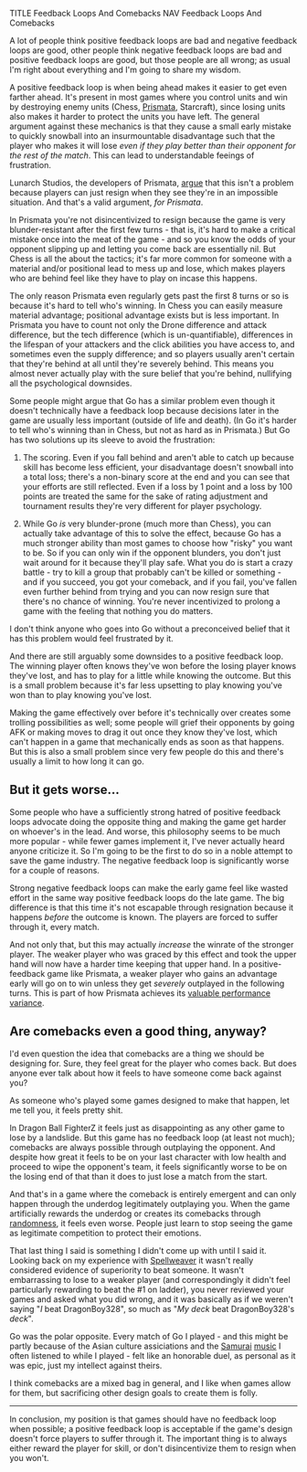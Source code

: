 TITLE Feedback Loops And Comebacks
NAV Feedback Loops And Comebacks

A lot of people think positive feedback loops are bad and negative feedback loops are good, other people think negative feedback loops are bad and positive feedback loops are good, but those people are all wrong; as usual I'm right about everything and I'm going to share my wisdom.

A positive feedback loop is when being ahead makes it easier to get even farther ahead. It's present in most games where you control units and win by destroying enemy units (Chess, [Prismata](/reviews/prismata), Starcraft), since losing units also makes it harder to protect the units you have left. The general argument against these mechanics is that they cause a small early mistake to quickly snowball into an insurmountable disadvantage such that the player who makes it will lose *even if they play better than their opponent for the rest of the match*. This can lead to understandable feeings of frustration.

Lunarch Studios, the developers of Prismata, [argue](http://blog.prismata.net/2014/07/15/luck-in-games) that this isn't a problem because players can just resign when they see they're in an impossible situation. And that's a valid argument, *for Prismata*.

In Prismata you're not disincentivized to resign because the game is very blunder-resistant after the first few turns - that is, it's hard to make a critical mistake once into the meat of the game - and so you know the odds of your opponent slipping up and letting you come back are essentially nil. But Chess is all the about the tactics; it's far more common for someone with a material and/or positional lead to mess up and lose, which makes players who are behind feel like they have to play on incase this happens.

The only reason Prismata even regularly gets past the first 8 turns or so is because it's hard to tell who's winning. In Chess you can easily measure material advantage; positional advantage exists but is less important. In Prismata you have to count not only the Drone difference and attack difference, but the tech difference (which is un-quantifiable), differences in the lifespan of your attackers and the click abilities you have access to, and sometimes even the supply difference; and so players usually aren't certain that they're behind at all until they're severely behind. This means you almost never actually play with the sure belief that you're behind, nullifying all the psychological downsides.

Some people might argue that Go has a similar problem even though it doesn't technically have a feedback loop because decisions later in the game are usually less important (outside of life and death). (In Go it's harder to tell who's winning than in Chess, but not as hard as in Prismata.) But Go has two solutions up its sleeve to avoid the frustration:

1. The scoring. Even if you fall behind and aren't able to catch up because skill has become less efficient, your disadvantage doesn't snowball into a total loss; there's a non-binary score at the end and you can see that your efforts are still reflected. Even if a loss by 1 point and a loss by 100 points are treated the same for the sake of rating adjustment and tournament results they're very different for player psychology.

2. While Go *is* very blunder-prone (much more than Chess), you can actually take advantage of this to solve the effect, because Go has a much stronger ability than most games to choose how "risky" you want to be. So if you can only win if the opponent blunders, you don't just wait around for it because they'll play safe. What you do is start a crazy battle - try to kill a group that probably can't be killed or something - and if you succeed, you got your comeback, and if you fail, you've fallen even further behind from trying and you can now resign sure that there's no chance of winning. You're never incentivized to prolong a game with the feeling that nothing you do matters.

I don't think anyone who goes into Go without a preconceived belief that it has this problem would feel frustrated by it.

And there are still arguably some downsides to a positive feedback loop. The winning player often knows they've won before the losing player knows they've lost, and has to play for a little while knowing the outcome. But this is a small problem because it's far less upsetting to play knowing you've won than to play knowing you've lost.

Making the game effectively over before it's technically over creates some trolling possibilities as well; some people will grief their opponents by going AFK or making moves to drag it out once they know they've lost, which can't happen in a game that mechanically ends as soon as that happens. But this is also a small problem since very few people do this and there's usually a limit to how long it can go.

## But it gets worse...

Some people who have a sufficiently strong hatred of positive feedback loops advocate doing the opposite thing and making the game get harder on whoever's in the lead. And worse, this philosophy seems to be much more popular - while fewer games implement it, I've never actually heard anyone criticize it. So I'm going to be the first to do so in a noble attempt to save the game industry. The negative feedback loop is significantly worse for a couple of reasons.

Strong negative feedback loops can make the early game feel like wasted effort in the same way positive feedback loops do the late game. The big difference is that this time it's not escapable through resignation because it happens *before* the outcome is known. The players are forced to suffer through it, every match.

And not only that, but this may actually *increase* the winrate of the stronger player. The weaker player who was graced by this effect and took the upper hand will now have a harder time keeping that upper hand. In a positive-feedback game like Prismata, a weaker player who gains an advantage early will go on to win unless they get *severely* outplayed in the following turns. This is part of how Prismata achieves its [valuable performance variance](rng).

## Are comebacks even a good thing, anyway?

I'd even question the idea that comebacks are a thing we should be designing for. Sure, they feel great for the player who comes back. But does anyone ever talk about how it feels to have someone come back against you?

As someone who's played some games designed to make that happen, let me tell you, it feels pretty shit.

In Dragon Ball FighterZ it feels just as disappointing as any other game to lose by a landslide. But this game has no feedback loop (at least not much); comebacks are always possible through outplaying the opponent. And despite how great it feels to be on your last character with low health and proceed to wipe the opponent's team, it feels significantly worse to be on the losing end of that than it does to just lose a match from the start.

And that's in a game where the comeback is entirely emergent and can only happen through the underdog legitimately outplaying you. When the game artificially rewards the underdog or creates its comebacks through [randomness](rng), it feels even worse. People just learn to stop seeing the game as legitimate competition to protect their emotions.

That last thing I said is something I didn't come up with until I said it. Looking back on my experience with [Spellweaver](/reviews/spellweaver) it wasn't really considered evidence of superiority to beat someone. It wasn't embarrassing to lose to a weaker player (and correspondingly it didn't feel particularly rewarding to beat the #1 on ladder), you never reviewed your games and asked what you did wrong, and it was basically as if we weren't saying "*I* beat DragonBoy328", so much as "*My deck* beat DragonBoy328's *deck*".

Go was the polar opposite. Every match of Go I played - and this might be partly because of the Asian culture assiciations and the [Samurai](https://dbfiechter.bandcamp.com/album/land-of-the-rising-sun) [music](https://dbfiechter.bandcamp.com/album/chinese-dynasty) I often listened to while I played - felt like an honorable duel, as personal as it was epic, just my intellect against theirs.

I think comebacks are a mixed bag in general, and I like when games allow for them, but sacrificing other design goals to create them is folly.

---

In conclusion, my position is that games should have no feedback loop when possible; a positive feedback loop is acceptable if the game's design doesn't force players to suffer through it. The important thing is to always either reward the player for skill, or don't disincentivize them to resign when you won't.
